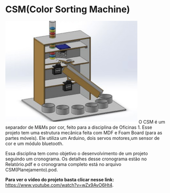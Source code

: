 # CSM(Color Sorting Machine)
![CSM](https://github.com/EnzoTT/CSM-Color-Sorting-Machine-/blob/main/CSM.PNG)
 O CSM é um separador de M&amp;Ms por cor, feito para a disciplina de Oficinas 1. Esse projeto tem uma estrutura mecânica feita com MDF e Foam Board (para as partes móveis). Ele utiliza um Arduino, dois servos motores,um sensor de cor e um módulo bluetooth. 
 
 Essa disciplina tem como objetivo o desenvolvimento de um projeto seguindo um cronograma. Os detalhes desse cronograma estão no Relatório.pdf e o cronograma completo está no arquivo CSM(Planejamento).pod.
 
**Para ver o vídeo do projeto basta clicar nesse link:** https://www.youtube.com/watch?v=wZx9AvO6Ht4.
